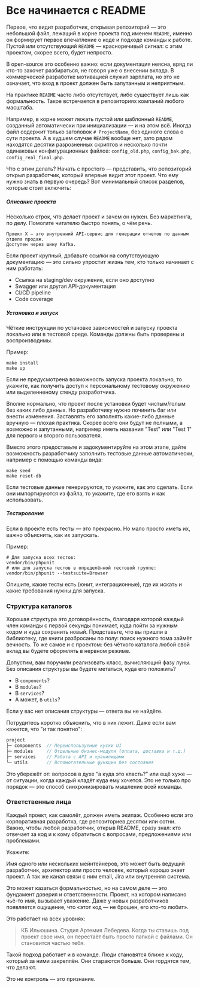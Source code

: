  # Все начинается с README

Первое, что видит разработчик, открывая репозиторий — это небольшой файл, лежащий в корне проекта под именем `README`,
именно он формирует первое впечатление о коде и подходе команды к работе.
Пустой или отсутствующий `README` — красноречивый сигнал: с этим проектом, скорее всего, будет непросто.

В open-source это особенно важно: если документация неясна, вряд ли кто-то захочет разбираться, не говоря уже о внесении
вклада. В коммерческой разработке мотивацией служит зарплата, но это не означает, что вход в проект должен быть запутанным и
неприятным.

На практике `README` часто либо отсутствует, либо существует лишь как формальность. 
Такое встречается в репозиториях компаний любого масштаба.

Например, в корне может лежать пустой или шаблонный `README`, созданный автоматически при инициализации — и на этом всё.
Иногда файл содержит только заголовок `# ProjectName`, без единого слова о сути проекта. А в худшем случае `README`
вообще нет, зато рядом находятся десятки разрозненных скриптов и несколько почти одинаковых конфигурационных файлов:
`config_old.php`, `config_bak.php`, `config_real_final.php`.

Что с этим делать? 
Начать с простого — представить, что репозиторий открыл разработчик, который впервые видит этот проект. 
Что ему нужно знать в первую очередь?
Вот минимальный список разделов, которые стоит включить:

##### Описание проекта

Несколько строк, что делает проект и зачем он нужен. 
Без маркетинга, по делу. Помогите читателю быстро понять, о чём речь.

```text
Проект X — это внутренний API-сервис для генерации отчетов по данным отдела продаж.
Доступен через шину Kafka.
```

Если проект крупный, добавьте ссылки на сопутствующую документацию — это сильно упростит жизнь тем, кто только начинает с ним работать:

- Ссылка на staging/dev окружение, если оно доступно
- Swagger или другая API-документация
- CI/CD pipeline
- Code coverage


##### Установка и запуск

Чёткие инструкции по установке зависимостей и запуску проекта локально или в тестовой среде. 
Команды должны быть проверены и воспроизводимы.

Пример:

```shell
make install
make up
```

Если не предусмотрена возможность запуска проекта локально, то укажите, как получить доступ к персональному тестовому окружению или выделенненому стенду разработчика.

Вполне нормально, что проект после установки будет чистым/голым без каких либо данных. 
Но разработчику нужно починить баг или внести изменения. Заставлять его заполнять какие-либо данные вручную — плохая практика. 
Скорее всего они будут не полными, а возможно и запутанными, например иметь названия "Test" или "Test 1" для первого и второго пользователя. 

Вместо этого предоставьте и задокументируйте на этом этапе, дайте возможность разработчику заполнить тестовые данные автоматически, например с помощью команды вида:

```shell
make seed
make reset-db
```

Если тестовые данные генерируются, то укажите, как это сделать.
Если они импортируются из файла, то укажите, где его взять и как использовать.

##### Тестирование

Если в проекте есть тесты — это прекрасно. Но мало просто иметь их, важно объяснить, как их запускать.

Пример:
```shell
# Для запуска всех тестов:
vendor/bin/phpunit
# или для запуска тестов в определённой тестовой группе:
vendor/bin/phpunit --testsuite=Browser
```

Опишите, какие тесты есть (юнит, интеграционные), где их искать и какие требования нужны для запуска.

### Структура каталогов

Хорошая структура это договорённость, благодаря которой каждый член команды с первой секунды понимает, куда пойти за нужным кодом и куда сохранить новый. Представьте, что вы пришли в библиотеку, где книги разбросаны по полу: поиск нужного тома займёт вечность. То же самое и с проектом: без чёткого каталога любой свой вклад вы будете оформлять в нервном режиме.

Допустим, вам поручили реализовать класс, вычисляющий фазу луны. Без описания структуры вы будете метаться, куда его положить?

- В `components`?
- В `modules`?
- В `services`?
- А может, в `utils`?

Если у вас нет описания структуры — ответа вы не найдёте.

Потрудитесь коротко объяснить, что в них лежит. Даже если вам кажется, что "и так понятно":

```php
project
├─ components  // Переиспользуемые куски UI
├─ modules     // Отдельные бизнес-модули (оплата, доставка и т.д.)
├─ services    // Работа с API и хранилищами
└─ utils       // Вспомогательные функции без состояния
```

Это убережёт от: вопросов в духе “а куда это класть?” или ещё хуже — от ситуации, когда каждый кладёт куда ему хочется.
Это не только про порядок — это способ синхронизировать мышление всей команды.

### Ответственные лица

Каждый проект, как самолёт, должен иметь экипаж. Особенно если это корпоративная разработка, где репозиториев десятки или сотни. Важно, чтобы любой разработчик, открыв README, сразу знал: кто отвечает за код и к кому обратиться с вопросами, предложениями или проблемами.

Укажите:

Имя одного или нескольких мейнтейнеров, это может быть ведущий разработчик, архитектор или просто человек, который хорошо знает проект. А так же канал связи с ним email, Jira или внутренняя система.

Это может казаться формальностью, но на самом деле — это фундамент доверия и ответственности. Проект, на котором написано чьё-то имя, вызывает уважение. Даже у новых разработчиков появляется ощущение, что «этот код — не брошен, его кто-то любит».

Это работает на всех уровнях:

> КБ Ильюшина. Студия Артемия Лебедева. Когда ты ставишь под проект свое имя, он перестаёт быть просто папкой с файлами. Он становится частью тебя.

Такой подход работает и в команде. Люди становятся ближе к коду, который за ними закреплён. Они стараются больше. Они гордятся тем, что делают.

Это не контроль — это признание.

